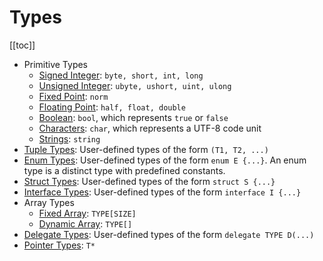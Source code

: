 # Types
[[toc]]

* Primitive Types
    * [Signed Integer](/language-reference/types/integer-numeric-types): ```byte, short, int, long```
    * [Unsigned Integer](/language-reference/types/integer-numeric-types): ```ubyte, ushort, uint, ulong```
    * [Fixed Point](/language-reference/types/real-numeric-types): ```norm```
    * [Floating Point](/language-reference/types/real-numeric-types): ```half, float, double```
    * [Boolean](/language-reference/types/bool): ```bool```, which represents ```true``` or ```false```
    * [Characters](/language-reference/types/uchar): ```char```, which represents a UTF-8 code unit
    * [Strings](/language-reference/types/ustring): ```string```
* [Tuple Types](/): User-defined types of the form ```(T1, T2, ...)```
* [Enum Types](/): User-defined types of the form ```enum E {...}```. An enum type is a distinct type with predefined constants.
* [Struct Types](/): User-defined types of the form ```struct S {...}```
* [Interface Types](/): User-defined types of the form ```interface I {...}```
* Array Types
    * [Fixed Array](/): ```TYPE[SIZE]```
    * [Dynamic Array](/): ```TYPE[]```
* [Delegate Types](/): User-defined types of the form ```delegate TYPE D(...)```
* [Pointer Types](/): ```T*```
